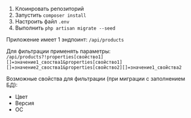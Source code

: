 1) Клоинровать репозиторий
2) Запустить `composer install`
3) Настроить файл `.env`
4) Выполнить `php artisan migrate --seed`

Приложение имеет 1 эндпоинт:
`/api/products`

Для фильтрации применять параметры:
`/api/products?!properties[свойство1][]=значение1_своства1&properties[свойство1][]=значение2_своства1&properties[свойство2][]=значение1_свойства2`

Возможные свойства для фильтрации (при миграции с заполнением БД):
- Цвет
- Версия
- ОС
